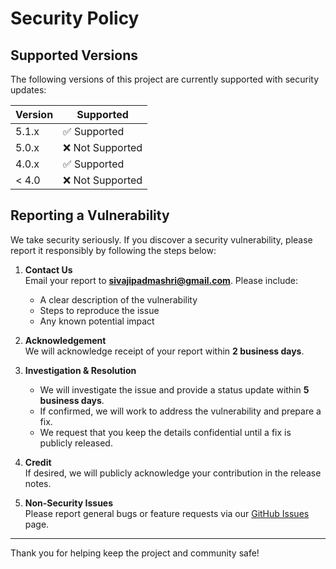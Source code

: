 # Security Policy

## Supported Versions

The following versions of this project are currently supported with security updates:

| Version | Supported          |
| ------- | ------------------ |
| 5.1.x   | ✅ Supported       |
| 5.0.x   | ❌ Not Supported   |
| 4.0.x   | ✅ Supported       |
| < 4.0   | ❌ Not Supported   |

## Reporting a Vulnerability

We take security seriously. If you discover a security vulnerability, please report it responsibly by following the steps below:

1. **Contact Us**  
   Email your report to **sivajipadmashri@gmail.com**. Please include:
   - A clear description of the vulnerability
   - Steps to reproduce the issue
   - Any known potential impact

2. **Acknowledgement**  
   We will acknowledge receipt of your report within **2 business days**.

3. **Investigation & Resolution**  
   - We will investigate the issue and provide a status update within **5 business days**.
   - If confirmed, we will work to address the vulnerability and prepare a fix.
   - We request that you keep the details confidential until a fix is publicly released.

4. **Credit**  
   If desired, we will publicly acknowledge your contribution in the release notes.

5. **Non-Security Issues**  
   Please report general bugs or feature requests via our [GitHub Issues](https://github.com/padmashri23/CI-CD_Integration_with_Crypto_Price_Tracking_app/issues) page.

---

Thank you for helping keep the project and community safe!

